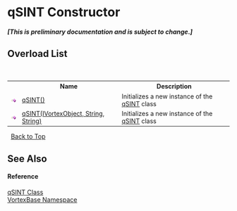 # qSINT Constructor 
 _**\[This is preliminary documentation and is subject to change.\]**_


## Overload List
&nbsp;<table><tr><th></th><th>Name</th><th>Description</th></tr><tr><td>![Public method](media/pubmethod.gif "Public method")</td><td><a href="M_VortexBase_qSINT__ctor.md">qSINT()</a></td><td>
Initializes a new instance of the <a href="T_VortexBase_qSINT.md">qSINT</a> class</td></tr><tr><td>![Public method](media/pubmethod.gif "Public method")</td><td><a href="M_VortexBase_qSINT__ctor_1.md">qSINT(IVortexObject, String, String)</a></td><td>
Initializes a new instance of the <a href="T_VortexBase_qSINT.md">qSINT</a> class</td></tr></table>&nbsp;
<a href="#qsint-constructor">Back to Top</a>

## See Also


#### Reference
<a href="T_VortexBase_qSINT.md">qSINT Class</a><br /><a href="N_VortexBase.md">VortexBase Namespace</a><br />